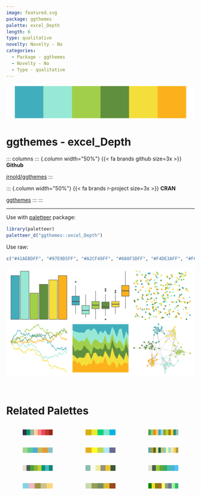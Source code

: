 ```yaml
---
image: featured.svg
package: ggthemes
palette: excel_Depth
length: 6
type: qualitative
novelty: Novelty - No
categories:
  - Package - ggthemes
  - Novelty - No
  - Type - qualitative
---
```


![](featured.svg)

# ggthemes - excel_Depth 

::: columns
::: {.column width="50%"}
{{< fa brands github size=3x >}}
**Github**

[jrnold/ggthemes](https://github.com/jrnold/ggthemes)
:::

::: {.column width="50%"}
{{< fa brands r-project size=3x >}}
**CRAN**

[ggthemes](https://CRAN.R-project.org/package=ggthemes)
:::
:::

<hr> 

Use with [paletteer](https://emilhvitfeldt.github.io/paletteer/) package:

```r
library(paletteer)
paletteer_d("ggthemes::excel_Depth")
```

Use raw:

```r
c("#41AEBDFF", "#97E9D5FF", "#A2CF49FF", "#608F3DFF", "#F4DE3AFF", "#FCB11CFF")
``` 

![](examples.png) 

<br>

# Related Palettes

<div class="list" style="display: grid; grid-template-columns: auto auto auto;"> <figure class="figure">
<a href="../../awtools/a_palette/"> <img src="../../awtools/a_palette/featured.svg" style="width: 100%;" class="figure-img"></a>
</figure> <figure class="figure">
<a href="../../fishualize/Scarus_ghobban/"> <img src="../../fishualize/Scarus_ghobban/featured.svg" style="width: 100%;" class="figure-img"></a>
</figure> <figure class="figure">
<a href="../../ggthemes/Green_Orange_Teal/"> <img src="../../ggthemes/Green_Orange_Teal/featured.svg" style="width: 100%;" class="figure-img"></a>
</figure> <figure class="figure">
<a href="../../ggthemes/excel_Madison/"> <img src="../../ggthemes/excel_Madison/featured.svg" style="width: 100%;" class="figure-img"></a>
</figure> <figure class="figure">
<a href="../../fishualize/Forcipiger_longirostris/"> <img src="../../fishualize/Forcipiger_longirostris/featured.svg" style="width: 100%;" class="figure-img"></a>
</figure> <figure class="figure">
<a href="../../palettetown/omastar/"> <img src="../../palettetown/omastar/featured.svg" style="width: 100%;" class="figure-img"></a>
</figure> <figure class="figure">
<a href="../../Redmonder/qMSOGn/"> <img src="../../Redmonder/qMSOGn/featured.svg" style="width: 100%;" class="figure-img"></a>
</figure> <figure class="figure">
<a href="../../nationalparkcolors/Yellowstone/"> <img src="../../nationalparkcolors/Yellowstone/featured.svg" style="width: 100%;" class="figure-img"></a>
</figure> <figure class="figure">
<a href="../../Redmonder/qMSOGnYl/"> <img src="../../Redmonder/qMSOGnYl/featured.svg" style="width: 100%;" class="figure-img"></a>
</figure> <figure class="figure">
<a href="../../wesanderson/Moonrise3/"> <img src="../../wesanderson/Moonrise3/featured.svg" style="width: 100%;" class="figure-img"></a>
</figure> <figure class="figure">
<a href="../../lisa/RemediosVaro/"> <img src="../../lisa/RemediosVaro/featured.svg" style="width: 100%;" class="figure-img"></a>
</figure> <figure class="figure">
<a href="../../tvthemes/Tyrell/"> <img src="../../tvthemes/Tyrell/featured.svg" style="width: 100%;" class="figure-img"></a>
</figure> 
</div>
